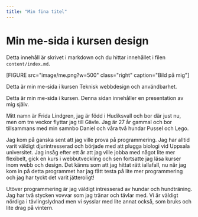 ```yaml
---
title: "Min fina titel"
---
```

Min me-sida i kursen design
=========================

Detta innehåll är skrivet i markdown och du hittar innehållet i filen `content/index.md`.

[FIGURE src="image/me.png?w=500" class="right" caption="Bild på mig"]

Detta är min me-sida i kursen Teknisk webbdesign och användbarhet.

Detta är min me-sida i kursen. Denna sidan innehåller en presentation av mig själv.

Mitt namn är Frida Lindgren, jag är född i Hudiksvall och bor där just nu, men om tre veckor flyttar jag till Gävle. Jag är 27 år gammal och bor tillsammans med min samnbo Daniel och våra två hundar Pussel och Lego.

Jag kom på ganska sent att jag ville prova på programmering. Jag har alltid varit väldigt djurintresserad och började med att plugga biologi vid Uppsala universitet. Jag insåg efter ett år att jag ville jobba med något lite mer flexibelt, gick en kurs i webbutveckling och sen fortsatte jag läsa kurser inom webb och design. Det känns som att jag hittat rätt iallafall, nu när jag kom in på detta programmet har jag fått testa på lite mer programmering och jag har tyckt det varit jätteroligt!

Utöver programmering är jag väldigt intresserad av hundar och hundträning. Jag har två stycken vovvar som jag tränar och tävlar med. Vi är väldigt nördiga i tävlingslydnad men vi sysslar med lite annat också, som bruks och lite drag på vintern.